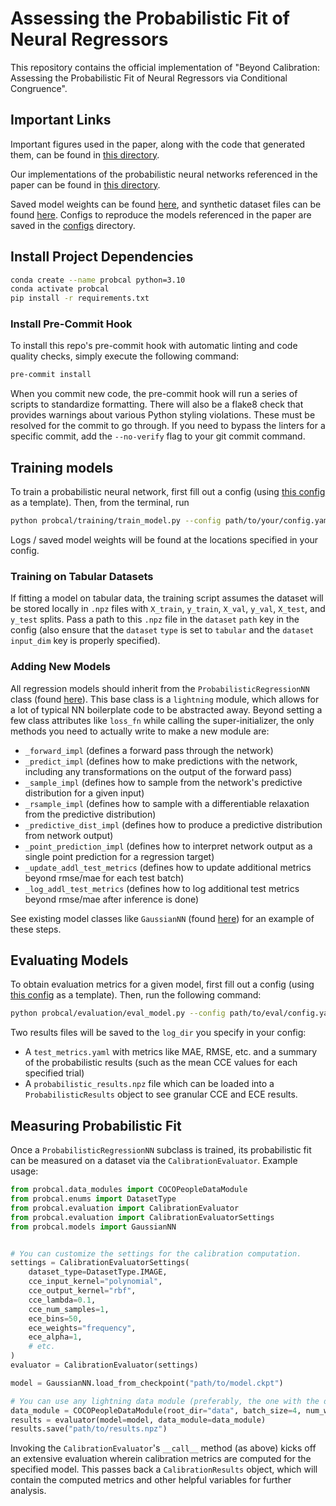 # Assessing the Probabilistic Fit of Neural Regressors

This repository contains the official implementation of "Beyond Calibration: Assessing the Probabilistic Fit of Neural Regressors via Conditional Congruence".

## Important Links

Important figures used in the paper, along with the code that generated them, can be found in [this directory](probcal/figures).

Our implementations of the probabilistic neural networks referenced in the paper can be found in [this directory](probcal/models).

Saved model weights can be found [here](weights), and synthetic dataset files can be found [here](data). Configs to reproduce the models referenced in the paper are saved in the [configs](configs) directory.

## Install Project Dependencies

```bash
conda create --name probcal python=3.10
conda activate probcal
pip install -r requirements.txt
```

### Install Pre-Commit Hook

To install this repo's pre-commit hook with automatic linting and code quality checks, simply execute the following command:

```bash
pre-commit install
```

When you commit new code, the pre-commit hook will run a series of scripts to standardize formatting. There will also be a flake8 check that provides warnings about various Python styling violations. These must be resolved for the commit to go through. If you need to bypass the linters for a specific commit, add the `--no-verify` flag to your git commit command.

## Training models

To train a probabilistic neural network, first fill out a config (using [this config](probcal/training/sample_train_config.yaml) as a template). Then, from the terminal, run

```bash
python probcal/training/train_model.py --config path/to/your/config.yaml
```

Logs / saved model weights will be found at the locations specified in your config.

### Training on Tabular Datasets

If fitting a model on tabular data, the training script assumes the dataset will be stored locally in `.npz` files with `X_train`, `y_train`, `X_val`, `y_val`, `X_test`, and `y_test` splits. Pass a path to this `.npz` file in the `dataset` `path` key in the config (also ensure that the `dataset` `type` is set to `tabular` and the `dataset` `input_dim` key is properly specified).

### Adding New Models

All regression models should inherit from the `ProbabilisticRegressionNN` class (found [here](probcal/models/probabilistic_regression_nn.py)). This base class is a `lightning` module, which allows for a lot of typical NN boilerplate code to be abstracted away. Beyond setting a few class attributes like `loss_fn` while calling the super-initializer, the only methods you need to actually write to make a new module are:

- `_forward_impl` (defines a forward pass through the network)
- `_predict_impl` (defines how to make predictions with the network, including any transformations on the output of the forward pass)
- `_sample_impl` (defines how to sample from the network's predictive distribution for a given input)
- `_rsample_impl` (defines how to sample with a differentiable relaxation from the predictive distribution)
- `_predictive_dist_impl` (defines how to produce a predictive distribution from network output)
- `_point_prediction_impl` (defines how to interpret network output as a single point prediction for a regression target)
- `_update_addl_test_metrics` (defines how to update additional metrics beyond rmse/mae for each test batch)
- `_log_addl_test_metrics` (defines how to log additional test metrics beyond rmse/mae after inference is done)

See existing model classes like `GaussianNN` (found [here](probcal/models/gaussian_nn.py)) for an example of these steps.

## Evaluating Models

To obtain evaluation metrics for a given model, first fill out a config (using [this config](probcal/evaluation/sample_eval_config.yaml) as a template).
Then, run the following command:

```bash
python probcal/evaluation/eval_model.py --config path/to/eval/config.yaml
```

Two results files will be saved to the `log_dir` you specify in your config:

- A `test_metrics.yaml` with metrics like MAE, RMSE, etc. and a summary of the probabilistic results (such as the mean CCE values for each specified trial)
- A `probabilistic_results.npz` file which can be loaded into a `ProbabilisticResults` object to see granular CCE and ECE results.

## Measuring Probabilistic Fit

Once a `ProbabilisticRegressionNN` subclass is trained, its probabilistic fit can be measured on a dataset via the `CalibrationEvaluator`. Example usage:

```python
from probcal.data_modules import COCOPeopleDataModule
from probcal.enums import DatasetType
from probcal.evaluation import CalibrationEvaluator
from probcal.evaluation import CalibrationEvaluatorSettings
from probcal.models import GaussianNN


# You can customize the settings for the calibration computation.
settings = CalibrationEvaluatorSettings(
    dataset_type=DatasetType.IMAGE,
    cce_input_kernel="polynomial",
    cce_output_kernel="rbf",
    cce_lambda=0.1,
    cce_num_samples=1,
    ece_bins=50,
    ece_weights="frequency",
    ece_alpha=1,
    # etc.
)
evaluator = CalibrationEvaluator(settings)

model = GaussianNN.load_from_checkpoint("path/to/model.ckpt")

# You can use any lightning data module (preferably, the one with the dataset the model was trained on).
data_module = COCOPeopleDataModule(root_dir="data", batch_size=4, num_workers=0, persistent_workers=False)
results = evaluator(model=model, data_module=data_module)
results.save("path/to/results.npz")
```

Invoking the `CalibrationEvaluator`'s `__call__` method (as above) kicks off an extensive evaluation wherein calibration metrics are computed for the specified model. This passes back a `CalibrationResults` object, which will contain the computed metrics and other helpful variables for further analysis.
